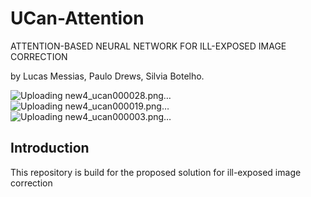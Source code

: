 # UCan-Attention
ATTENTION-BASED NEURAL NETWORK FOR ILL-EXPOSED IMAGE CORRECTION

by Lucas Messias, Paulo Drews, Silvia Botelho.

![Uploading new4_ucan000028.png…](1)
![Uploading new4_ucan000019.png…](2)
![Uploading new4_ucan000003.png…](3)


## Introduction

This repository is build for the proposed solution for ill-exposed image correction 
